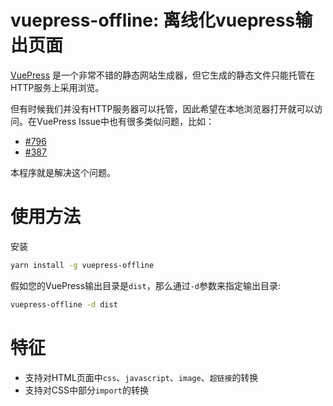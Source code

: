 # vuepress-offline: 离线化vuepress输出页面

[VuePress](https://vuepress.vuejs.org/) 是一个非常不错的静态网站生成器，但它生成的静态文件只能托管在HTTP服务上采用浏览。

但有时候我们并没有HTTP服务器可以托管，因此希望在本地浏览器打开就可以访问。在VuePress Issue中也有很多类似问题，比如：
 
 - [#796](https://github.com/vuejs/vuepress/issues/796)
 - [#387](https://github.com/vuejs/vuepress/issues/387) 

本程序就是解决这个问题。

# 使用方法

安装

````bash
yarn install -g vuepress-offline
````

假如您的VuePress输出目录是`dist`，那么通过`-d`参数来指定输出目录:

````bash
vuepress-offline -d dist
````

# 特征

 - 支持对HTML页面中`css`、`javascript`、`image`、`超链接`的转换
 - 支持对CSS中部分`import`的转换
  
